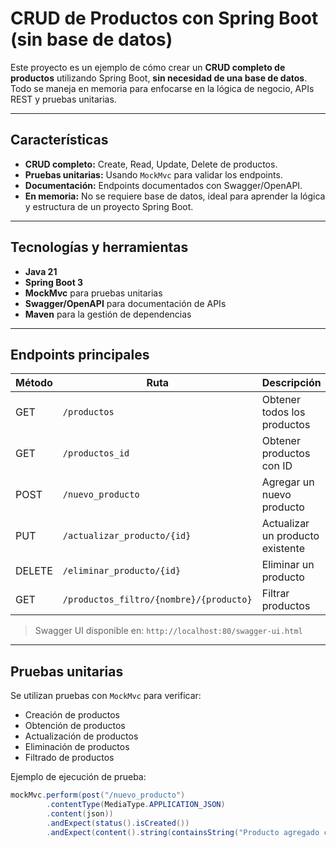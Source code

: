 # CRUD de Productos con Spring Boot (sin base de datos)

Este proyecto es un ejemplo de cómo crear un **CRUD completo de productos** utilizando Spring Boot, **sin necesidad de una base de datos**. Todo se maneja en memoria para enfocarse en la lógica de negocio, APIs REST y pruebas unitarias.

---

## Características

- **CRUD completo:** Create, Read, Update, Delete de productos.
- **Pruebas unitarias:** Usando `MockMvc` para validar los endpoints.
- **Documentación:** Endpoints documentados con Swagger/OpenAPI.
- **En memoria:** No se requiere base de datos, ideal para aprender la lógica y estructura de un proyecto Spring Boot.

---

## Tecnologías y herramientas

- **Java 21**
- **Spring Boot 3**
- **MockMvc** para pruebas unitarias
- **Swagger/OpenAPI** para documentación de APIs
- **Maven** para la gestión de dependencias

---

## Endpoints principales

| Método | Ruta                        | Descripción                     |
|--------|-----------------------------|---------------------------------|
| GET    | `/productos`                | Obtener todos los productos     |
| GET    | `/productos_id`             | Obtener productos con ID        |
| POST   | `/nuevo_producto`           | Agregar un nuevo producto       |
| PUT    | `/actualizar_producto/{id}` | Actualizar un producto existente|
| DELETE | `/eliminar_producto/{id}`   | Eliminar un producto            |
| GET    | `/productos_filtro/{nombre}/{producto}` | Filtrar productos |

> Swagger UI disponible en: `http://localhost:80/swagger-ui.html`

---

## Pruebas unitarias

Se utilizan pruebas con `MockMvc` para verificar:

- Creación de productos
- Obtención de productos
- Actualización de productos
- Eliminación de productos
- Filtrado de productos

Ejemplo de ejecución de prueba:

```java
mockMvc.perform(post("/nuevo_producto")
        .contentType(MediaType.APPLICATION_JSON)
        .content(json))
        .andExpect(status().isCreated())
        .andExpect(content().string(containsString("Producto agregado correctamente")));
